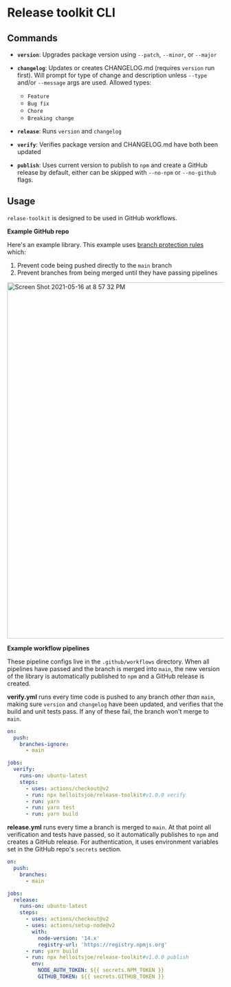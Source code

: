 # Release toolkit CLI

## Commands

- **`version`**: Upgrades package version using `--patch`, `--minor`, or
  `--major`

- **`changelog`**: Updates or creates CHANGELOG.md (requires `version` run
  first). Will prompt for type of change and description unless `--type` and/or
  `--message` args are used. Allowed types:

  - `Feature`
  - `Bug fix`
  - `Chore`
  - `Breaking change`

- **`release`**: Runs `version` and `changelog`

- **`verify`**: Verifies package version and CHANGELOG.md have both been updated

- **`publish`**: Uses current version to publish to `npm` and create a GitHub
  release by default, either can be skipped with `--no-npm` or `--no-github`
  flags.

## Usage

`relase-toolkit` is designed to be used in GitHub workflows.

**Example GitHub repo**

Here's an example library. This example uses [branch
protection rules](https://docs.github.com/en/github/administering-a-repository/about-protected-branches) which:

1. Prevent code being pushed directly to the `main` branch
2. Prevent branches from being merged until they have passing pipelines

<img width="828" alt="Screen Shot 2021-05-16 at 8 57 32 PM" src="https://user-images.githubusercontent.com/8823810/118419197-5fdc9b00-b689-11eb-9ae3-c9203fac38c6.png">

**Example workflow pipelines**

These pipeline configs live in the `.github/workflows` directory. When all pipelines
have passed and the branch is merged into `main`, the new version of the library is
automatically published to `npm` and a GitHub release is created.

**verify.yml** runs every time code is pushed to any branch _other than_ `main`,
making sure `version` and `changelog` have been updated, and verifies that the build
and unit tests pass. If any of these fail, the branch won't merge to `main`.

```yml
on:
  push:
    branches-ignore:
      - main

jobs:
  verify:
    runs-on: ubuntu-latest
    steps:
      - uses: actions/checkout@v2
      - run: npx helloitsjoe/release-toolkit#v1.0.0 verify
      - run: yarn
      - run: yarn test
      - run: yarn build
```

**release.yml** runs every time a branch is merged to `main`. At that point all verification
and tests have passed, so it automatically publishes to `npm` and creates a GitHub release.
For authentication, it uses environment variables set in the GitHub repo's `secrets` section.

```yml
on:
  push:
    branches:
      - main

jobs:
  release:
    runs-on: ubuntu-latest
    steps:
      - uses: actions/checkout@v2
      - uses: actions/setup-node@v2
        with:
          node-version: '14.x'
          registry-url: 'https://registry.npmjs.org'
      - run: yarn build
      - run: npx helloitsjoe/release-toolkit#v1.0.0 publish
        env:
          NODE_AUTH_TOKEN: ${{ secrets.NPM_TOKEN }}
          GITHUB_TOKEN: ${{ secrets.GITHUB_TOKEN }}
```

